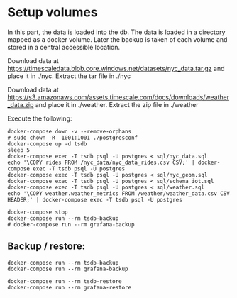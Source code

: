 # Setup volumes

In this part, the data is loaded into the db. The data is loaded in a directory mapped as a docker volume. Later the backup is taken of each volume and stored in a central accessible location. 

Download data at https://timescaledata.blob.core.windows.net/datasets/nyc_data.tar.gz and place it in ./nyc.
Extract the tar file in ./nyc

Download data at https://s3.amazonaws.com/assets.timescale.com/docs/downloads/weather_data.zip and place it in ./weather.
Extract the zip file in ./weather

Execute the following:

    docker-compose down -v --remove-orphans
    # sudo chown -R  1001:1001 ./postgresconf
    docker-compose up -d tsdb
    sleep 5
    docker-compose exec -T tsdb psql -U postgres < sql/nyc_data.sql
    echo '\COPY rides FROM /nyc_data/nyc_data_rides.csv CSV;' | docker-compose exec -T tsdb psql -U postgres
    docker-compose exec -T tsdb psql -U postgres < sql/nyc_geom.sql
    docker-compose exec -T tsdb psql -U postgres < sql/schema_iot.sql
    docker-compose exec -T tsdb psql -U postgres < sql/weather.sql
    echo '\COPY weather.weather_metrics FROM /weather/weather_data.csv CSV HEADER;' | docker-compose exec -T tsdb psql -U postgres

    docker-compose stop
    docker-compose run --rm tsdb-backup
    # docker-compose run --rm grafana-backup

## Backup / restore:

    docker-compose run --rm tsdb-backup
    docker-compose run --rm grafana-backup

    docker-compose run --rm tsdb-restore
    docker-compose run --rm grafana-restore


